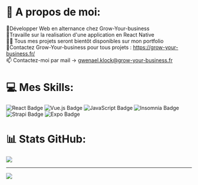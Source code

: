 # 💫 A propos de moi:
🔭Développer Web en alternance chez Grow-Your-business<br> 🌱Travaille sur la realisation d'une application en React Native<br>👨‍💻 Tous mes projets seront bientôt disponibles sur mon portfolio<br>💬Contactez Grow-Your-business pour tous projets : https://grow-your-business.fr/ <br>📫 Contactez-moi par mail -> gwenael.klock@grow-your-business.fr

# 💻 Mes Skills:
![React Badge](https://img.shields.io/badge/React-61DAFB?logo=react&logoColor=000&style=flat) ![Vue.js Badge](https://img.shields.io/badge/Vue.js-4FC08D?logo=vuedotjs&logoColor=fff&style=flat) ![JavaScript Badge](https://img.shields.io/badge/JavaScript-F7DF1E?logo=javascript&logoColor=000&style=flat)	 ![Insomnia Badge](https://img.shields.io/badge/Insomnia-4000BF?logo=insomnia&logoColor=fff&style=flat) ![Strapi Badge](https://img.shields.io/badge/Strapi-4945FF?logo=strapi&logoColor=fff&style=flat) ![Expo Badge](https://img.shields.io/badge/Expo-000020?logo=expo&logoColor=fff&style=flat)
# 📊 Stats GitHub:
![](https://github-readme-stats.vercel.app/api/top-langs/?username=gwenael27&theme=dark&hide_border=false&include_all_commits=false&count_private=false&layout=compact)

---
[![](https://visitcount.itsvg.in/api?id=gwenael27&icon=0&color=0)](https://visitcount.itsvg.in)
